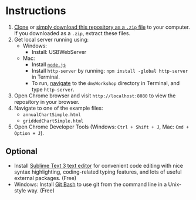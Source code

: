 # Instructions 

1. [Clone](https://help.github.com/articles/cloning-a-repository/) or [simply download this repository as a `.zip` file](https://github.com/eco-envolventes/dmsWorkshop2017/archive/master.zip) to your computer. If you downloaded as a `.zip`, extract these files.
2. Get local server running using:
    * Windows: 
        * Install: USBWebServer
    * Mac: 
        * Install [`node.js`](https://nodejs.org/dist/v6.11.3/node-v6.11.3.pkg)
        * Install `http-server` by running: `npm install -global http-server` in Terminal.
        * To run, [navigate](https://whatbox.ca/wiki/Bash_Shell_Commands) to the `dmsWorkshop` directory in Terminal, and type `http-server`.
3. Open Chrome browser and visit `http://localhost:8080` to view the repository in your browser.
4. Navigate to one of the example files:
    * `annualChartSimple.html`
    * `griddedChartSimple.html`
5. Open Chrome Developer Tools (Windows: `Ctrl + Shift + J`, Mac: `Cmd + Option + J`).


## Optional

* Install [Sublime Text 3 text editor](https://www.sublimetext.com/3) for convenient code editing with nice syntax highlighting, coding-related typing features, and lots of useful external packages. (Free)
* Windows: Install [Git Bash](https://git-scm.com/download/win) to use git from the command line in a Unix-style way. (Free)
